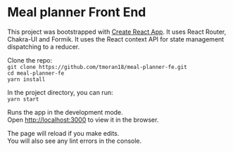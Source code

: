# Meal planner Front End

This project was bootstrapped with [Create React App](https://github.com/facebook/create-react-app). It uses React Router, Chakra-UI and Formik. It uses the React context API for state management dispatching to a reducer.


Clone the repo:<br>
```git clone https://github.com/tmoran18/meal-planner-fe.git```<br>
```cd meal-planner-fe```<br>
```yarn install```

In the project directory, you can run:<br>
`yarn start`

Runs the app in the development mode.\
Open [http://localhost:3000](http://localhost:3000) to view it in the browser.

The page will reload if you make edits.\
You will also see any lint errors in the console.
